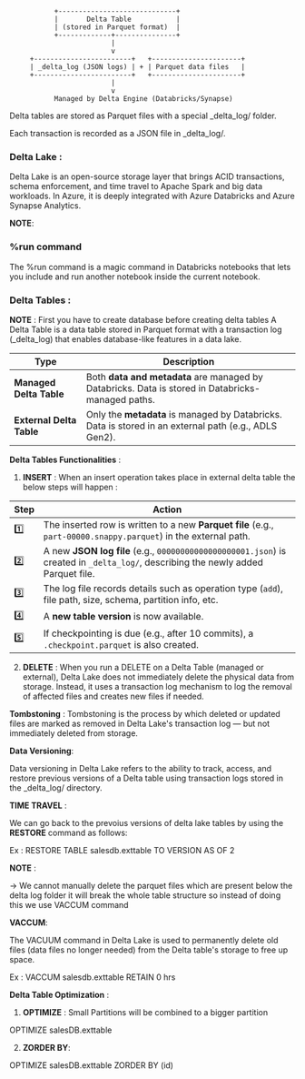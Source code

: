                +-----------------------------+
               |       Delta Table           |
               | (stored in Parquet format)  |
               +-------------+---------------+
                             |
                             v
         +------------------------+   +----------------------+
         | _delta_log (JSON logs) | + | Parquet data files   |
         +------------------------+   +----------------------+
                             |
                             v
               Managed by Delta Engine (Databricks/Synapse)


Delta tables are stored as Parquet files with a special _delta_log/ folder.

Each transaction is recorded as a JSON file in _delta_log/.

### Delta Lake :

Delta Lake is an open-source storage layer that brings ACID transactions, schema enforcement, and time travel to Apache Spark and big data workloads. 
In Azure, it is deeply integrated with Azure Databricks and Azure Synapse Analytics.

**NOTE**:

### %run command
The %run command is a magic command in Databricks notebooks that lets you include and run another notebook inside the current notebook.

### Delta Tables :

**NOTE** : First you have to create database before creating delta tables
A Delta Table is a data table stored in Parquet format with a transaction log (_delta_log) that
enables database-like features in a data lake.

| Type                     | Description                                                                                           |
| ------------------------ | ----------------------------------------------------------------------------------------------------- |
| **Managed Delta Table**  | Both **data and metadata** are managed by Databricks. Data is stored in Databricks-managed paths.     |
| **External Delta Table** | Only the **metadata** is managed by Databricks. Data is stored in an external path (e.g., ADLS Gen2). |

**Delta Tables Functionalities** :

1. **INSERT** :
   When an insert operation takes place in external delta table the below steps will happen :

| Step | Action                                                                                                                            |
|------|------------------------------------------------------------------------------------------------------------------------------------|
| 1️⃣  | The inserted row is written to a new **Parquet file** (e.g., `part-00000.snappy.parquet`) in the external path.                   |
| 2️⃣  | A new **JSON log file** (e.g., `00000000000000000001.json`) is created in `_delta_log/`, describing the newly added Parquet file. |
| 3️⃣  | The log file records details such as operation type (`add`), file path, size, schema, partition info, etc.                        |
| 4️⃣  | A **new table version** is now available.                                                                                          |
| 5️⃣  | If checkpointing is due (e.g., after 10 commits), a `.checkpoint.parquet` is also created.                                        |

2. **DELETE** :
   When you run a DELETE on a Delta Table (managed or external), Delta Lake does not immediately delete the physical data from storage. Instead, it uses a transaction log mechanism to log the removal of affected files and creates new files if needed.

**Tombstoning** :
Tombstoning is the process by which deleted or updated files are marked as removed in Delta Lake's transaction log — but not immediately deleted from storage.

**Data Versioning**:

Data versioning in Delta Lake refers to the ability to track, access, and restore previous versions of a Delta table using transaction logs stored in the _delta_log/ directory.

**TIME TRAVEL** :

We can go back to the prevoius versions of delta lake tables by using the **RESTORE** command as follows:

Ex : RESTORE TABLE salesdb.exttable TO VERSION AS OF 2

**NOTE** :

-> We cannot manually delete the parquet files which are present below the delta log folder it will break the whole table structure so instead of doing this we use VACCUM command

**VACCUM**:

The VACUUM command in Delta Lake is used to permanently delete old files (data files no longer needed) from the Delta table's storage to free up space.

Ex : VACCUM salesdb.exttable RETAIN 0 hrs

**Delta Table Optimization** :

1. **OPTIMIZE** : Small Partitions will be combined to a bigger partition
   
OPTIMIZE salesDB.exttable

2. **ZORDER BY**:

OPTIMIZE salesDB.exttable ZORDER BY (id)







   
